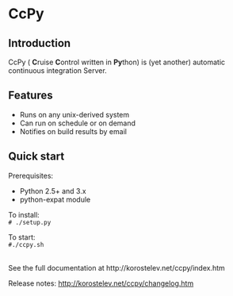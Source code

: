 CcPy
============================

Introduction
---------------------

CcPy ( **C**ruise **C**ontrol written in **Py**thon) is (yet another) automatic continuous integration Server.


Features
---------------------
* Runs on any unix-derived system
* Can run on schedule or on demand
* Notifies on build results by email


Quick start
---------------------

Prerequisites:
* Python 2.5+ and 3.x
* python-expat module

To install:<br>
 <code># ./setup.py</code>

To start: <br>
  <code>#./ccpy.sh</code>


<br>
See the full documentation at http://korostelev.net/ccpy/index.htm

Release notes: http://korostelev.net/ccpy/changelog.htm
